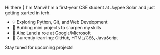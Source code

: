  Hi there 👋 I'm Manvi!
I'm a first-year CSE student at Jaypee Solan and just getting started in tech.

- 💡 Exploring Python, Git, and Web Development  
- 🔨 Building mini projects to sharpen my skills  
- 🎯 Aim: Land a role at Google/Microsoft  
- 🌱 Currently learning: GitHub, HTML/CSS, JavaScript

Stay tuned for upcoming projects!
